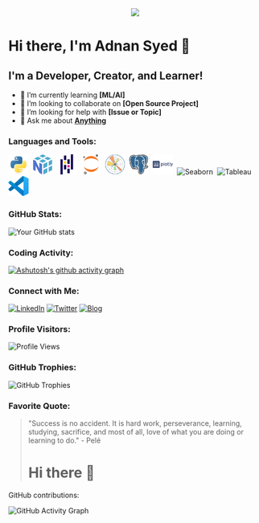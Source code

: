 <div id="header" align="center">
  <img src="https://media.giphy.com/media/M9gbBd9nbDrOTu1Mqx/giphy.gif" width="100"/>
</div>

# Hi there, I'm Adnan Syed 👋

## I'm a Developer, Creator, and Learner!

- 🌱 I’m currently learning **[ML/AI]**
- 👯 I’m looking to collaborate on **[Open Source Project]**
- 🤔 I’m looking for help with **[Issue or Topic]**
- 💬 Ask me about **[Anything](https://github.com/imAdnanSaid/issues)**

### Languages and Tools:

<div>
  <img src="https://github.com/devicons/devicon/blob/master/icons/python/python-original.svg" title="Python" alt="Python" width="40" height="40"/>&nbsp;
  <img src="https://github.com/devicons/devicon/blob/master/icons/numpy/numpy-original.svg" title="NumPy" alt="NumPy" width="40" height="40"/>&nbsp;
  <img src="https://github.com/devicons/devicon/blob/master/icons/pandas/pandas-original.svg" title="pandas" alt="pandas" width="40" height="40"/>&nbsp;
  <img src="https://github.com/devicons/devicon/blob/master/icons/jupyter/jupyter-original.svg" title="Jupyter Notebook" alt="Jupyter Notebook" width="40" height="40"/>&nbsp;
  <img src="https://github.com/devicons/devicon/blob/master/icons/matplotlib/matplotlib-original.svg" title="Matplotlib" alt="Matplotlib" width="40" height="40"/>&nbsp;
  <img src="https://github.com/devicons/devicon/blob/master/icons/postgresql/postgresql-original.svg" title="SQL" alt="SQL" width="40" height="40"/>&nbsp;
  <img src="https://github.com/devicons/devicon/blob/master/icons/plotly/plotly-plain-wordmark.svg" title="Plotly" alt="Plotly" width="40" height="40"/>&nbsp;
  <img src="https://seaborn.pydata.org/_static/logo-wide-lightbg.svg" title="Seaborn" alt="Seaborn" width="40" height="40"/>&nbsp;
  <img src="https://cdn.worldvectorlogo.com/logos/tableau-software.svg" title="Tableau" alt="Tableau" width="40" height="40"/>&nbsp;
  <img src="https://github.com/devicons/devicon/blob/master/icons/vscode/vscode-original.svg" title="VS Code" alt="VS Code" width="40" height="40"/>&nbsp;
</div>


### GitHub Stats:

![Your GitHub stats](https://github-readme-stats.vercel.app/api?username=imAdnanSaid&show_icons=true&theme=radical)

### Coding Activity:
[![Ashutosh's github activity graph](https://github-readme-activity-graph.vercel.app/graph?username=imAdnanSaid)](https://github.com/imAdnanSaid/github-readme-activity-graph)


### Connect with Me:

[![LinkedIn](https://img.shields.io/badge/-LinkedIn-0077B5?style=flat-square&logo=linkedin&logoColor=white)](https://www.linkedin.com/in/beingadnansyed/)
[![Twitter](https://img.shields.io/badge/-Twitter-1DA1F2?style=flat-square&logo=twitter&logoColor=white)](https://twitter.com/imAdnanSaid)
[![Blog](https://img.shields.io/badge/-Blog-FF5722?style=flat-square&logo=blogger&logoColor=white)](https://medium.com/@imadnansyed.)

### Profile Visitors:

![Profile Views](https://komarev.com/ghpvc/?username=imAdnanSaid&color=blueviolet)

### GitHub Trophies:

![GitHub Trophies](https://github-profile-trophy.vercel.app/?username=imAdnanSaid)

### Favorite Quote:

> "Success is no accident. It is hard work, perseverance, learning, studying, sacrifice, and most of all, love of what you are doing or learning to do." - Pelé
>
> # Hi there 👋

GitHub contributions:

![GitHub Activity Graph](https://activity-graph.herokuapp.com/graph?username=imAdnanSaid&bg_color=ffffff&color=708090&line=24292f&point=24292f&area=true&hide_border=true)



